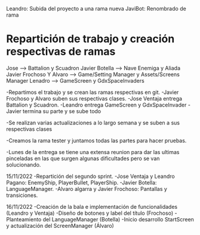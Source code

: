 Leandro: Subida del proyecto a una rama nueva
JaviBot: Renombrado de rama

# Repartición de trabajo y creación respectivas de ramas
Jose --> Battalion y Scuadron
Javier Botella --> Nave Enemiga y Aliada
Javier Frochoso Y Alvaro --> Game/Setting Manager y Assets/Screens Manager
Lenadro --> GameScreen y GdxSpaceInvaders

-Repartimos el trabajo y se crean las ramas respectivas en git.
-Javier Frochoso y Alvaro suben sus respectivas clases.
-Jose Ventaja entrega Battalion y Scuadron.
-Leandro entrega  GameScreen y GdxSpaceInvader
-Javier termina su parte y se sube todo

-Se realizan varias actualizaciones a lo largo semana y se suben a sus respectivas clases

-Creamos la rama tester y juntamos todas las partes para hacer pruebas.

-Lunes de la entrega se tiene una extensa reunion para dar las ultimas pinceladas en las que surgen algunas dificultades pero se van solucionando.

15/11/2022
-Repartición del segundo sprint.
-Jose Ventaja y Leandro Pagano: EnemyShip, PlayerBullet, PlayerShip. 
-Javier Botella: LanguageManager.
-Alvaro algarra y Javier Frochoso: Pantallas y transiciones.

16/11/2022
-Creación de la bala e implementación de funcionalidades (Leandro y Ventaja) 
-Diseño de botones y label del título (Frochoso) 
-Planteamiento del LanguageManager (Botella) 
-Inicio desarrollo StartScreen y actualización del ScreenManager (Álvaro)
